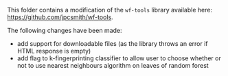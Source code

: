 This folder contains a modification of the ```wf-tools``` library available here:
https://github.com/jpcsmith/wf-tools.

The following changes have been made:
- add support for downloadable files (as the library throws an error if HTML response is empty)
- add flag to k-fingerprinting classifier to allow user to choose whether or not to use nearest neighbours algorithm on leaves of random forest
